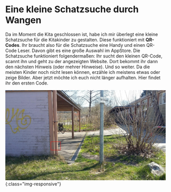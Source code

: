 # Eine kleine Schatzsuche durch Wangen

Da im Moment die Kita geschlossen ist, habe ich mir überlegt eine kleine Schatzsuche für die Kitakinder zu gestalten. Diese funktioniert mit **QR-Codes**. Ihr braucht also für die Schatzsuche eine Handy und einen QR-Code Leser. Davon gibt es eine große Auswahl im AppStore. Die Schatzsuche funktioniert folgendermaßen: Ihr sucht den kleinen QR-Code, scannt ihn und geht zu der angezeigten Website. Dort bekommt ihr dann den nächsten Hinweis (oder mehrer Hinweise). Und so weiter. Da die meisten Kinder noch nicht lesen können, erzähle ich meistens etwas oder zeige Bilder. Aber jetzt möchte ich euch nicht länger aufhalten. Hier findet ihr den ersten Code.

![](stationen/img/start.jpg){:class="img-responsive"}
